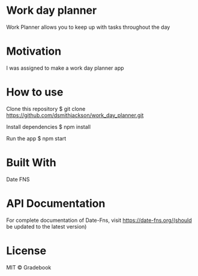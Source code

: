 # Work day planner

Work Planner allows you to keep up with tasks throughout the day

# Motivation 

I was assigned to make a work day planner app 

# How to use

Clone this repository
$ git clone https://github.com/dsmithjackson/work_day_planner.git

Install dependencies
$ npm install

Run the app
$ npm start


# Built With 

Date FNS

# API Documentation 

For complete documentation of Date-Fns, visit https://date-fns.org/(should be updated to the latest version)



# License 

MIT © Gradebook
